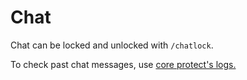 # Chat

Chat can be locked and unlocked with `/chatlock`.

[//]: # (I'm just assuming it can be unlocked with the same command here)

To check past chat messages, use [core protect's logs.](/docs/staff-guide/core.md/#lookup)
